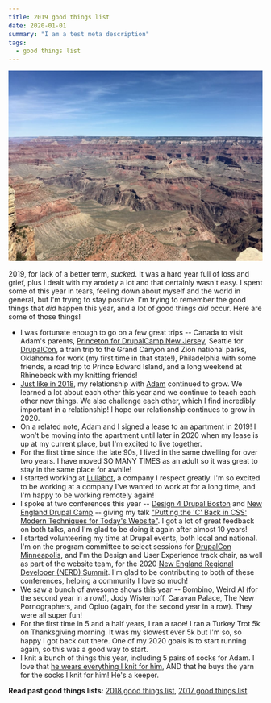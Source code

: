 ```yaml
---
title: 2019 good things list
date: 2020-01-01
summary: "I am a test meta description"
tags:
  - good things list
---
```

![The Grand Canyon.](../../images/grand-canyon.jpg "I FINALLY went to the Grand Canyon and it was amazing.")

2019, for lack of a better term, *sucked*. It was a hard year full of loss and grief, plus I dealt with my anxiety a lot and that certainly wasn't easy. I spent some of this year in tears, feeling down about myself and the world in general, but I'm trying to stay positive. I'm trying to remember the good things that *did* happen this year, and a lot of good things *did* occur. Here are some of those things!

* I was fortunate enough to go on a few great trips -- Canada to visit Adam's parents, [Princeton for DrupalCamp New Jersey](/posts/drupalcamp-new-jersey-2019), Seattle for [DrupalCon](https://events.drupal.org/seattle2019), a train trip to the Grand Canyon and Zion national parks, Oklahoma for work (my first time in that state!), Philadelphia with some friends, a road trip to Prince Edward Island, and a long weekend at Rhinebeck with my knitting friends!
* [Just like in 2018](/posts/2018-good-things-list), my relationship with [Adam](https://phenaproxima.net) continued to grow. We learned a lot about each other this year and we continue to teach each other new things. We also challenge each other, which I find incredibly important in a relationship! I hope our relationship continues to grow in 2020.
* On a related note, Adam and I signed a lease to an apartment in 2019! I won't be moving into the apartment until later in 2020 when my lease is up at my current place, but I'm excited to live together.
* For the first time since the late 90s, I lived in the same dwelling for over two years. I have moved SO MANY TIMES as an adult so it was great to stay in the same place for awhile!
* I started working at [Lullabot](https://lullabot.com), a company I respect greatly. I'm so excited to be working at a company I've wanted to work at for a long time, and I'm happy to be working remotely again!
* I spoke at two conferences this year -- [Design 4 Drupal Boston](https://design4drupal.org) and [New England Drupal Camp](https://nedcamp.org) -- giving my talk ["Putting the 'C' Back in CSS: Modern Techniques for Today's Website"](https://nedcamp.org/sessions/2019/putting-c-back-css-modern-techniques-todays-website). I got a lot of great feedback on both talks, and I'm glad to be doing it again after almost 10 years!
* I started volunteering my time at Drupal events, both local and national. I'm on the program committee to select sessions for [DrupalCon Minneapolis](https://events.drupal.org/minneapolis2020), and I'm the Design and User Experience track chair, as well as part of the website team, for the 2020 [New England Regional Developer (NERD) Summit](https://nerdsummit.org). I'm glad to be contributing to both of these conferences, helping a community I love so much!
* We saw a bunch of awesome shows this year -- Bombino, Weird Al (for the second year in a row!), Jody Wisternoff, Caravan Palace, The New Pornographers, and Opiuo (again, for the second year in a row). They were all super fun!
* For the first time in 5 and a half years, I ran a race! I ran a Turkey Trot 5k on Thanksgiving morning. It was my slowest ever 5k but I'm so, so happy I got back out there. One of my 2020 goals is to start running again, so this was a good way to start.
* I knit a bunch of things this year, including 5 pairs of socks for Adam. I love that [he wears everything I knit for him](/posts/adams-awesome-blue-socks), AND that he buys the yarn for the socks I knit for him! He's a keeper.

**Read past good things lists:** [2018 good things list](/posts/2018-good-things-list), [2017 good things list](/posts/2017-good-things-list).
